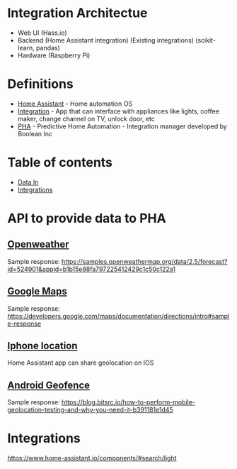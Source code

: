 # Integration Architectue
* Web UI (Hass.io)
* Backend (Home Assistant integration) (Existing integrations) (scikit-learn, pandas) 
* Hardware (Raspberry Pi)


# Definitions
* [Home Assistant](https://www.home-assistant.io/hassio/) - Home automation OS 
* [Integration](https://www.home-assistant.io/components/#search/light) - App that can interface with appliances like lights, coffee maker, change channel on TV, unlock door, etc
* [PHA](https://github.com/CS3398-Bolians-Booleans/CS3398-Bolians-S2019) - Predictive Home Automation - Integration manager developed by Boolean Inc


# Table of contents
* [Data In](#API-to-provide-data-to-PHA)
* [Integrations](#Integrations)

# API to provide data to PHA

## [Openweather](https://openweathermap.org/appid)

Sample response: https://samples.openweathermap.org/data/2.5/forecast?id=524901&appid=b1b15e88fa797225412429c1c50c122a1


## [Google Maps](https://developers.google.com/maps/documentation/directions/start)


Sample response:
https://developers.google.com/maps/documentation/directions/intro#sample-response


## [Iphone location](https://apps.apple.com/us/app/home-assistant-open-source-home-automation/id1099568401)

Home Assistant app can share geolocation on IOS


## [Android Geofence](https://developer.android.com/training/location/geofencing#java) 

Sample response: https://blog.bitsrc.io/how-to-perform-mobile-geolocation-testing-and-why-you-need-it-b391181e1d45



# Integrations
https://www.home-assistant.io/components/#search/light

